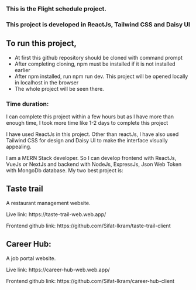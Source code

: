 <h3>This is the Flight schedule project.</h3>

<h3>This project is developed in ReactJs, Tailwind CSS and Daisy UI</h3>

<h2>To run this project,</h2>
<ul>
  <li>At first this github repository should be cloned with command prompt</li>
  <li>After completing cloning, npm must be installed if it is not installed earlier</li>
  <li>After npm installed, run npm run dev. This project will be opened locally in localhost in the browser</li>
  <li>The whole project will be seen there.</li>
</ul>

<span>
<h3>Time duration:</h3><p>I can complete this project within a few hours but as I have more than enough time, I took more time like 1-2 days to complete this project</p>
</span>

<p>I have used ReactJs in this project. Other than reactJs, I have also used Tailwind CSS for design and Daisy UI to make the interface visually appealing.</p>

I am a MERN Stack developer. So I can develop frontend with ReactJs, VueJs or NextJs and backend with NodeJs, ExpressJs, Json Web Token with MongoDb database.
My two best project is:

<h2>Taste trail</h2>
<p>A restaurant management website.</p>
<p>Live link: https://taste-trail-web.web.app/</p>
<p>Frontend github link: https://github.com/Sifat-Ikram/taste-trail-client</p>

<h2>Career Hub:</h2>
<p>A job portal website.</p>
<p>Live link: https://career-hub-web.web.app/</p>
<p>Frontend github link: https://github.com/Sifat-Ikram/career-hub-client</p>
